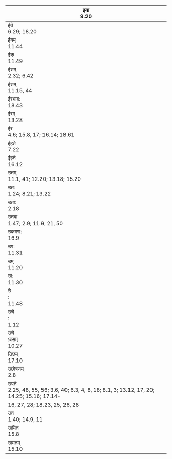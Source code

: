 | इवा<br>9.20                                                                                   |
|-----------------------------------------------------------------------------------------------|
| ईते<br>6.29; 18.20                                                                            |
| ईयम्<br>11.44                                                                                 |
| ईक्<br>11.49                                                                                  |
| ईशम्<br>2.32; 6.42                                                                            |
| ईशम्<br>11.15, 44                                                                             |
| ईरभाव:<br>18.43                                                                               |
| ईरम्<br>13.28                                                                                 |
| ईर<br>4.6; 15.8, 17; 16.14; 18.61                                                             |
| ईहते<br>7.22                                                                                  |
| ईहते<br>16.12                                                                                 |
| उतम्<br>11.1, 41; 12.20; 13.18; 15.20                                                         |
| उत:<br>1.24; 8.21; 13.22                                                                      |
| उता:<br>2.18                                                                                  |
| उतवा<br>1.47; 2.9; 11.9, 21, 50                                                               |
| उकमण:<br>16.9                                                                                 |
| उप:<br>11.31                                                                                  |
| उम्<br>11.20                                                                                  |
| उा:<br>11.30                                                                                  |
| उै<br>:<br>11.48                                                                              |
| उचै<br>:<br>1.12                                                                              |
| उचै<br>:वसम्<br>10.27                                                                         |
| उिछम्<br>17.10                                                                                |
| उछोषणम्<br>2.8                                                                                |
| उयते<br>2.25, 48, 55, 56; 3.6, 40; 6.3, 4, 8, 18; 8.1, 3; 13.12, 17, 20; 14.25; 15.16; 17.14- |
| 16, 27, 28; 18.23, 25, 26, 28                                                                 |
| उत<br>1.40; 14.9, 11                                                                          |
| उामित<br>15.8                                                                                 |
| उामतम्<br>15.10                                                                               |